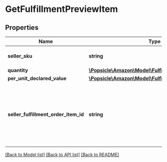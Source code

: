 # GetFulfillmentPreviewItem

## Properties
Name | Type | Description | Notes
------------ | ------------- | ------------- | -------------
**seller_sku** | **string** | The seller SKU of the item. | 
**quantity** | [**\Popsicle\Amazon\Model\FulfillmentInbound\Quantity**](Quantity.md) |  | 
**per_unit_declared_value** | [**\Popsicle\Amazon\Model\FulfillmentInbound\Money**](Money.md) |  | [optional] 
**seller_fulfillment_order_item_id** | **string** | A fulfillment order item identifier that the seller creates to track items in the fulfillment preview. | 

[[Back to Model list]](../../README.md#documentation-for-models) [[Back to API list]](../../README.md#documentation-for-api-endpoints) [[Back to README]](../../README.md)

